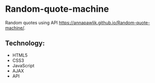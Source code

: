 # Random-quote-machine

Random quotes using API
https://annapawlik.github.io/Random-quote-machine/.

## Technology:
* HTML5
* CSS3
* JavaScript
* AJAX
* API
